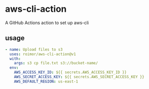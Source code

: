 # aws-cli-action
A GitHub Actions action to set up aws-cli 

## usage

```yaml
- name: Upload files to s3
  uses: roimor/aws-cli-action@v1
  with:
    args: s3 cp file.txt s3://bucket-name/
  env:
    AWS_ACCESS_KEY_ID: ${{ secrets.AWS_ACCESS_KEY_ID }}
    AWS_SECRET_ACCESS_KEY: ${{ secrets.AWS_SECRET_ACCESS_KEY }}
    AWS_DEFAULT_REGION: us-east-1
```